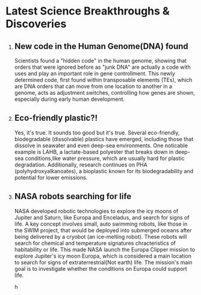 <!DOCTYPE html>
<head>
  
</head>
<body>
<h1>Latest Science Breakthroughs &amp; Discoveries </h1>
<ol>
<li><h2>New code in the Human Genome(DNA) found</h2>
<p> Scientists found a "hidden code" in the human genome, showing that orders that were ignored before as "junk DNA" are actually a code with uses and play an important role in gene controllment. This newly determined code, first found within transposable elements (TEs), which are DNA orders that can move from one location to another in a genome, acts as adjustment switches, controlling how genes are shown, especially during early human development. </p></li>
<li><h2> Eco-friendly plastic?!</h2>
<p>Yes, it's true. It sounds too good but it's true. Several eco-friendly, biodegradable (dissolvable) plastics have emerged, including those that dissolve in seawater and even deep-sea environments. One noticable example is LAHB, a lactate-based polyester that breaks down in deep-sea conditions,like water pressure, which are usually hard for plastic degradation. Additionally, research continues on PHA (polyhydroxyalkanoates), a bioplastic known for its biodegradability and potential for lower emissions.</p> </li>
<li><h2> NASA robots searching for life</h2>
NASA developed robotic technologies to explore the icy moons of Jupiter and Saturn, like Europa and Enceladus, and search for signs of life. A key concept involves small, auto swimming robots, like those in the SWIM project, that would be deployed into submerged oceans after being delivered by a cryobot (an ice-melting robot). These robots will search for chemical and temperature signatures chracteristics of habitability or life. This made NASA launch the Europa Clipper mission to explore Jupiter's icy moon Europa, which is considered a main location to search for signs of extraterrestrial(Not earth) life. The mission's main goal is to investigate whether the conditions on Europa could support life. </li>



h
   
</ol>


  
</body>
